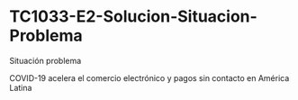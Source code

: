 # TC1033-E2-Solucion-Situacion-Problema

Situación problema

COVID-19 acelera el comercio electrónico y pagos sin contacto en América Latina

